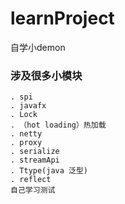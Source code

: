 # learnProject
自学小demon



### 涉及很多小模块
    . spi
    . javafx
    . Lock
    . （hot loading）热加载
    . netty
    . proxy
    . serialize
    . streamApi
    . Ttype(java 泛型)
    . reflect
    自己学习测试
  
